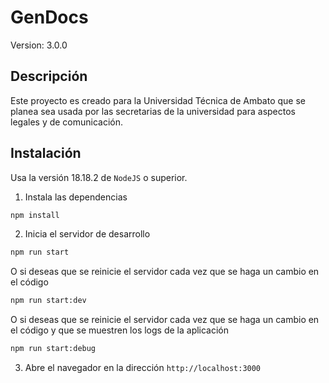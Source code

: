 # GenDocs

Version: 3.0.0

## Descripción

Este proyecto es creado para la Universidad Técnica de Ambato que se planea sea usada por las secretarias de la universidad para aspectos legales y de comunicación.

## Instalación

Usa la versión 18.18.2 de `NodeJS` o superior.

1. Instala las dependencias
  
```bash
npm install
```

2. Inicia el servidor de desarrollo

```bash
npm run start
```

O  si deseas que se reinicie el servidor cada vez que se haga un cambio en el código

```bash
npm run start:dev
```

O si deseas que se reinicie el servidor cada vez que se haga un cambio en el código y que se muestren los logs de la aplicación

```bash
npm run start:debug
```

3. Abre el navegador en la dirección `http://localhost:3000`


